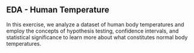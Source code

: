 ## EDA - Human Temperature

In this exercise, we analyze a dataset of human body temperatures and employ the concepts of hypothesis testing, confidence intervals, and statistical significance to learn more about what constitutes normal body temperatures.